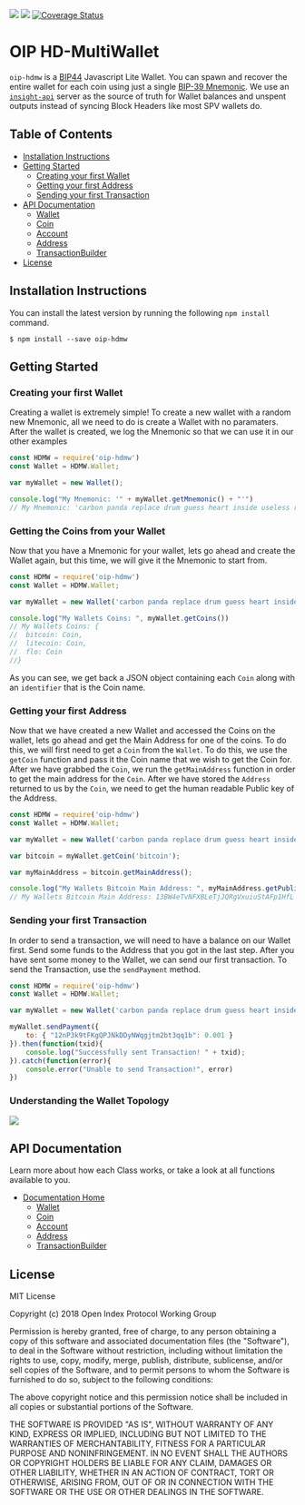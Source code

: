 ![](https://travis-ci.org/oipwg/oip-hdmw.svg?branch=master)
[![](https://img.shields.io/npm/v/oip-hdmw.svg)](https://www.npmjs.com/package/oip-hdmw)
[![Coverage Status](https://coveralls.io/repos/github/oipwg/oip-hdmw/badge.svg?branch=master)](https://coveralls.io/github/oipwg/oip-hdmw?branch=master)
# OIP HD-MultiWallet
`oip-hdmw` is a [BIP44](https://github.com/bitcoin/bips/blob/master/bip-0044.mediawiki) Javascript Lite Wallet. You can spawn and recover the entire wallet for each coin using just a single [BIP-39 Mnemonic](https://github.com/bitcoin/bips/blob/master/bip-0039.mediawiki). We use an [`insight-api`](https://github.com/bitpay/insight-api) server as the source of truth for Wallet balances and unspent outputs instead of syncing Block Headers like most SPV wallets do. 

## Table of Contents
* [Installation Instructions](https://github.com/oipwg/oip-hdmw/#installation-instructions)
* [Getting Started](https://github.com/oipwg/oip-hdmw/#getting-started)
	* [Creating your first Wallet](https://github.com/oipwg/oip-hdmw/#)
	* [Getting your first Address](https://github.com/oipwg/oip-hdmw/#)
	* [Sending your first Transaction](https://github.com/oipwg/oip-hdmw/#)
* [API Documentation](https://github.com/oipwg/oip-hdmw/#api-documentation)
	* [Wallet](https://oipwg.github.io/oip-hdmw/1.0.0/Wallet.html)
	* [Coin](https://oipwg.github.io/oip-hdmw/1.0.0/Coin.html)
	* [Account](https://oipwg.github.io/oip-hdmw/1.0.0/Account.html)
	* [Address](https://oipwg.github.io/oip-hdmw/1.0.0/Address.html)
	* [TransactionBuilder](https://oipwg.github.io/oip-hdmw/1.0.0/TransactionBuilder.html)
* [License](https://github.com/oipwg/oip-hdmw/#license)

## Installation Instructions
You can install the latest version by running the following `npm install` command.
```
$ npm install --save oip-hdmw
```
## Getting Started
### Creating your first Wallet
Creating a wallet is extremely simple! To create a new wallet with a random new Mnemonic, all we need to do is create a Wallet with no paramaters. After the wallet is created, we log the Mnemonic so that we can use it in our other examples
```javascript
const HDMW = require('oip-hdmw')
const Wallet = HDMW.Wallet;

var myWallet = new Wallet();

console.log("My Mnemonic: '" + myWallet.getMnemonic() + "'")
// My Mnemonic: 'carbon panda replace drum guess heart inside useless random bulb hint industry'
```
### Getting the Coins from your Wallet
Now that you have a Mnemonic for your wallet, lets go ahead and create the Wallet again, but this time, we will give it the Mnemonic to start from.
```javascript
const HDMW = require('oip-hdmw')
const Wallet = HDMW.Wallet;

var myWallet = new Wallet('carbon panda replace drum guess heart inside useless random bulb hint industry');

console.log("My Wallets Coins: ", myWallet.getCoins())
// My Wallets Coins: {
//	bitcoin: Coin,
//	litecoin: Coin,
//	flo: Coin
//}
```
As you can see, we get back a JSON object containing each `Coin` along with an `identifier` that is the Coin name.
### Getting your first Address
Now that we have created a new Wallet and accessed the Coins on the wallet, lets go ahead and get the Main Address for one of the coins. To do this, we will first need to get a `Coin` from the `Wallet`. To do this, we use the `getCoin` function and pass it the Coin name that we wish to get the Coin for. After we have grabbed the `Coin`, we run the `getMainAddress` function in order to get the main address for the `Coin`. After we have stored the `Address` returned to us by the `Coin`, we need to get the human readable Public key of the Address.
```javascript
const HDMW = require('oip-hdmw')
const Wallet = HDMW.Wallet;

var myWallet = new Wallet('carbon panda replace drum guess heart inside useless random bulb hint industry');

var bitcoin = myWallet.getCoin('bitcoin');

var myMainAddress = bitcoin.getMainAddress();

console.log("My Wallets Bitcoin Main Address: ", myMainAddress.getPublicAddress());
// My Wallets Bitcoin Main Address: 13BW4eTvNFXBLeTjJQRgVxuiuStAFp1HfL
```
### Sending your first Transaction
In order to send a transaction, we will need to have a balance on our Wallet first. Send some funds to the Address that you got in the last step. After you have sent some money to the Wallet, we can send our first transaction. To send the Transaction, use the `sendPayment` method.
```javascript
const HDMW = require('oip-hdmw')
const Wallet = HDMW.Wallet;

var myWallet = new Wallet('carbon panda replace drum guess heart inside useless random bulb hint industry');

myWallet.sendPayment({
	to: { "12nP3k9tFKgQPJNkDDyNWqgjtm2bt3qq1b": 0.001 }
}).then(function(txid){
	console.log("Successfully sent Transaction! " + txid);
}).catch(function(error){
	console.error("Unable to send Transaction!", error)
})
```
### Understanding the Wallet Topology
![](https://raw.githubusercontent.com/oipwg/oip-hdmw/master/docs/hdmw-topology.png)

## API Documentation
Learn more about how each Class works, or take a look at all functions available to you.
* [Documentation Home](https://oipwg.github.io/oip-hdmw/)
	* [Wallet](https://oipwg.github.io/oip-hdmw/1.0.1/Wallet.html)
	* [Coin](https://oipwg.github.io/oip-hdmw/1.0.1/Coin.html)
	* [Account](https://oipwg.github.io/oip-hdmw/1.0.1/Account.html)
	* [Address](https://oipwg.github.io/oip-hdmw/1.0.1/Address.html)
	* [TransactionBuilder](https://oipwg.github.io/oip-hdmw/1.0.1/TransactionBuilder.html)

## License
MIT License

Copyright (c) 2018 Open Index Protocol Working Group

Permission is hereby granted, free of charge, to any person obtaining a copy
of this software and associated documentation files (the "Software"), to deal
in the Software without restriction, including without limitation the rights
to use, copy, modify, merge, publish, distribute, sublicense, and/or sell
copies of the Software, and to permit persons to whom the Software is
furnished to do so, subject to the following conditions:

The above copyright notice and this permission notice shall be included in all
copies or substantial portions of the Software.

THE SOFTWARE IS PROVIDED "AS IS", WITHOUT WARRANTY OF ANY KIND, EXPRESS OR
IMPLIED, INCLUDING BUT NOT LIMITED TO THE WARRANTIES OF MERCHANTABILITY,
FITNESS FOR A PARTICULAR PURPOSE AND NONINFRINGEMENT. IN NO EVENT SHALL THE
AUTHORS OR COPYRIGHT HOLDERS BE LIABLE FOR ANY CLAIM, DAMAGES OR OTHER
LIABILITY, WHETHER IN AN ACTION OF CONTRACT, TORT OR OTHERWISE, ARISING FROM,
OUT OF OR IN CONNECTION WITH THE SOFTWARE OR THE USE OR OTHER DEALINGS IN THE
SOFTWARE.